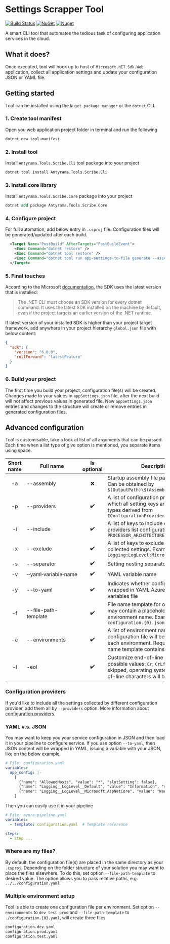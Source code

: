 # Settings Scrapper Tool

[![Build Status](https://github.com/antyrama/SettingsScrapperTool/workflows/Build%20and%20test%20each%20commit/badge.svg)](https://github.com/antyrama/SettingsScrapperTool/actions?query=workflow%3ABuild%20and%20test%20each%20commit) 
[![NuGet](https://img.shields.io/nuget/v/Antyrama.Tools.Scribe.Cli.svg)](https://nuget.org/packages/Antyrama.Tools.Scribe.Cli) 
[![Nuget](https://img.shields.io/nuget/dt/Antyrama.Tools.Scribe.Cli.svg)](https://nuget.org/packages/Antyrama.Tools.Scribe.Cli)

A smart CLI tool that automates the tedious task of configuring application services in the cloud.

## What it does?
Once executed, tool will hook up to host of `Microsoft.NET.Sdk.Web` application, collect all application settings and update your configuration JSON or YAML file.

## Getting started
Tool can be installed using the `Nuget package manager` or the `dotnet` CLI.

### 1. Create tool manifest
Open you web application project folder in terminal and run the following
``` ps
dotnet new tool-manifest
```

### 2. Install tool
Install `Antyrama.Tools.Scribe.Cli` tool package into your project
``` ps
dotnet tool install Antyrama.Tools.Scribe.Cli
```

### 3. Install core library
Install `Antyrama.Tools.Scribe.Core` package into your project
``` ps
dotnet add package Antyrama.Tools.Scribe.Core
```

### 4. Configure project
For full automation, add below entry in `.csproj` file. Configuration files will be generated/updated after each build.
``` xml
  <Target Name="PostBuild" AfterTargets="PostBuildEvent">
    <Exec Command="dotnet restore" />
    <Exec Command="dotnet tool restore" />
    <Exec Command="dotnet tool run app-settings-to-file generate --assembly $(OutputPath)\$(AssemblyName).dll " />
  </Target>
```

### 5. Final touches
According to the Microsoft [documentation](https://learn.microsoft.com/en-us/dotnet/core/versions/selection#the-sdk-uses-the-latest-installed-version), the SDK uses the latest version that is installed:
> The .NET CLI must choose an SDK version for every dotnet command. It uses the latest SDK installed on the machine by default, even if the project targets an earlier version of the .NET runtime.

If latest version of your installed SDK is higher than your project target framework, add anywhere in your project hierarchy `global.json` file with below content:
``` json
{
  "sdk": {
    "version": "6.0.0",
    "rollForward": "latestFeature"
  }
}
```

### 6. Build your project
The first time you build your project, configuration file(s) will be created. 
Changes made to your values in `appSettings.json` file, after the next build will not affect previous values in generated file.
New `appSettings.json` entries and changes to the structure will create or remove entries in generated configuration files.

## Advanced configuration
Tool is customisable, take a look at list of all arguments that can be passed. Each time when a list type of give option is mentioned, you separate items using space.

| Short name | Full name | Is optional | Description | Default value |
|:----------:|-----------|:-----------:|-------------|---------------|
| -a | --assembly | :x: | Startup assembly file path and name. Can be obtained by `$(OutputPath)\$(AssemblyName).dll` | |
| -p | --providers | :heavy_check_mark: | A list of configuration providers from which all setting keys are taken. All types derived from `IConfigurationProvider` | `JsonConfigurationProvider` |
| -i | --include | :heavy_check_mark: | A list of keys to include despite of providers list configuration. Example: `PROCESSOR_ARCHITECTURE` | |
| -x | --exclude | :heavy_check_mark: | A list of keys to exclude from all collected settings. Example: `Logging:LogLevel:Microsoft.AspNetCore` | |
| -s | --separator | :heavy_check_mark: | Setting nesting separator | `__` (double underscore) |
| -v | &#x2011;&#x2011;yaml&#x2011;variable&#x2011;name | :heavy_check_mark: | YAML variable name | `app_config` |
| -y | --to-yaml | :heavy_check_mark: | Indicates whether configuration wrapped in YAML Azure DevOps variables file | `false` |
| -f | --file-path-template | :heavy_check_mark: | File name template for output. Template may contain a placeholder for environment name. Example: `configuration.{0}.json` | `./configuration.json` |
| -e | --environments | :heavy_check_mark: | A list of environment names. Separate configuration file will be created per each environment. Required when file name template contains placeholder | |
| -l | -eol | :heavy_check_mark: | Customize end-of-line characters, possible values: `Cr`, `CrLf` or `Lf`, when skipped, operating system default end-of-line characters will be used | |

### Configuration providers
If you'd like to include all the settings collected by different configuration provider, add them all by `--providers` option. More information about [configuration providers](https://learn.microsoft.com/en-us/dotnet/core/extensions/configuration-providers).

### YAML v.s. JSON
You may want to keep you your service configuration in JSON and then load it in your pipeline to configure service. If you use option `--to-yaml`, then JSON content will be wrapped in YAML, issuing a variable with your JSON, like on the below example.
``` yaml
# File: configuration.yaml
variables:
  app_config: |-
    [
      {"name": "AllowedHosts", "value": "*", "slotSetting": false},
      {"name": "Logging__LogLevel__Default", "value": "Information", "slotSetting": false},
      {"name": "Logging__LogLevel__Microsoft.AspNetCore", "value": "Warning", "slotSetting": false}
    ]
```
Then you can easily use it in your pipeline
``` yaml
# File: azure-pipeline.yaml
variables:
  - template: configuration.yaml  # Template reference

steps:
  - step ...
```

### Where are my files?
By default, the configuration file(s) are placed in the same directory as your `.csproj`. Depending on the folder structure of your solution you may want to place the files elsewhere. 
To do this, set option `--file-path-template` to desired value. The option allows you to pass relative paths, e.g. `../../configuration.yaml`

### Multiple environment setup
Tool is able to create one configuration file per environment. Set option `--environments` to `dev test prod` and `--file-path-template` to `./configuration.{0}.yaml`, will create three files
``` ps
configuration.dev.yaml 
configuration.prod.yaml
configuration.test.yaml
```
